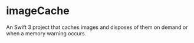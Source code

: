 # imageCache
An Swift 3 project that caches images and disposes of them on demand or when a memory warning occurs.
